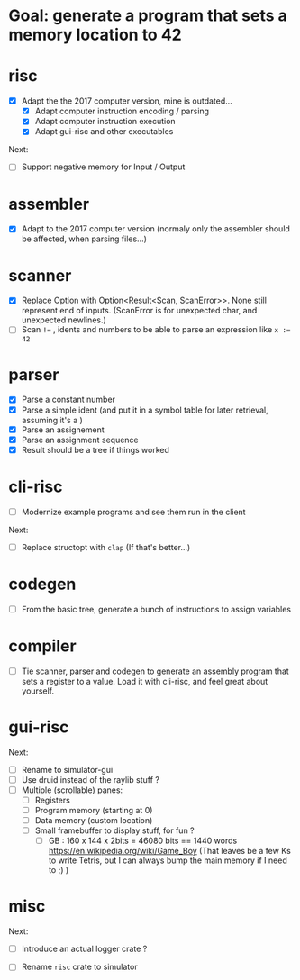 # Goal: generate a program that sets a memory location to 42

# risc

 - [X] Adapt the the 2017 computer version, mine is outdated... 
    - [X] Adapt computer instruction encoding / parsing
    - [X] Adapt computer instruction execution
    - [X] Adapt gui-risc and other executables

Next:
 - [ ] Support negative memory for Input / Output

# assembler

  - [X] Adapt to the 2017 computer version (normaly only the assembler should be affected, when parsing files...)

# scanner

 - [X] Replace Option<Scan> with Option<Result<Scan, ScanError>>. None still represent end of inputs.
  (ScanError is for unexpected char, and unexpected newlines.)
 - [ ] Scan `!=` , idents and numbers to be able to parse an expression like `x := 42`

# parser

  - [X] Parse a constant number
  - [X] Parse a simple ident (and put it in a symbol table for later retrieval, assuming it's a )
  - [X] Parse an assignement
  - [X] Parse an assignment sequence
  - [X] Result should be a tree if things worked

# cli-risc
  - [ ] Modernize example programs and see them run in the client

Next:
  - [ ] Replace structopt with `clap` (If that's better...)

# codegen
  - [ ] From the basic tree, generate a bunch of instructions to assign variables

# compiler
  - [ ] Tie scanner, parser and codegen to generate an assembly program that sets a register to a value.
    Load it with cli-risc, and feel great about yourself. 

# gui-risc

Next:
  - [ ] Rename to simulator-gui
  - [ ] Use druid instead of the raylib stuff ?
  - [ ] Multiple (scrollable) panes: 
    - [ ] Registers
    - [ ] Program memory (starting at 0)
    - [ ] Data memory (custom location)
    - [ ] Small framebuffer to display stuff, for fun ?
      - [ ] GB : 160 x 144 x 2bits = 46080 bits == 1440 words https://en.wikipedia.org/wiki/Game_Boy
      (That leaves be a few Ks to write Tetris, but I can always bump the main memory if I need to ;) )

# misc

Next:
  - [ ] Introduce an actual logger crate ?
  - [ ] Rename `risc` crate to simulator

